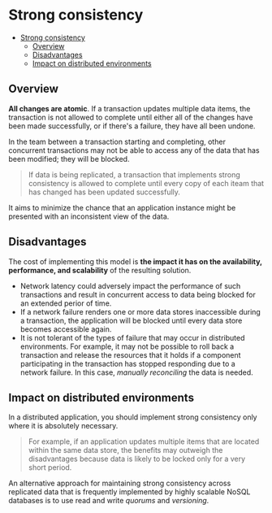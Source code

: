 # Strong consistency

- [Strong consistency](#strong-consistency)
  - [Overview](#overview)
  - [Disadvantages](#disadvantages)
  - [Impact on distributed environments](#impact-on-distributed-environments)

## Overview

__All changes are atomic__. If a transaction updates multiple data items, the transaction is not allowed to complete until either all of the changes have been made successfully, or if there's a failure, they have all been undone.

In the team between a transaction starting and completing, other concurrent transactions may not be able to access any of the data that has been modified; they will be blocked.

> If data is being replicated, a transaction that implements strong consistency is allowed to complete until every copy of each iteam that has changed has been updated successfully.

It aims to minimize the chance that an application instance might be presented with an inconsistent view of the data.

## Disadvantages

The cost of implementing this model is __the impact it has on the availability, performance, and scalability__ of the resulting solution.

- Network latency could adversely impact the performance of such transactions and result in concurrent access to data being blocked for an extended perior of time.
- If a network failure renders one or more data stores inaccessible during a transaction, the application will be blocked until every data store becomes accessible again.
- It is not tolerant of the types of failure that may occur in distributed environments. For example, it may not be possible to roll back a transaction and release the resources that it holds if a component participating in the transaction has stopped responding due to a network failure. In this case, _manually reconciling_ the data is needed.

## Impact on distributed environments

In a distributed application, you should implement strong consistency only where it is absolutely necessary.

> For example, if an application updates multiple items that are located within the same data store, the benefits may outweigh the disadvantages because data is likely to be locked only for a very short period.

An alternative approach for maintaining strong consistency across replicated data that is frequently implemented by highly scalable NoSQL databases is to use read and write _quorums_ and _versioning_.
